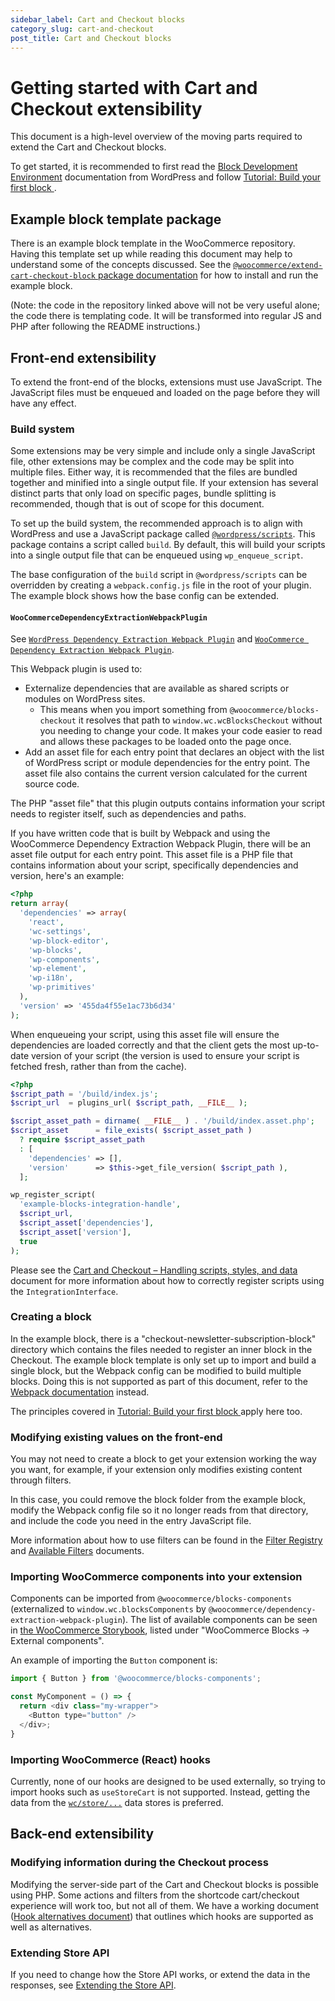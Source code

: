 ```yaml
---
sidebar_label: Cart and Checkout blocks
category_slug: cart-and-checkout
post_title: Cart and Checkout blocks
---
```


# Getting started with Cart and Checkout extensibility

This document is a high-level overview of the moving parts required to extend the Cart and Checkout blocks.

To get started, it is recommended to first read the [Block Development Environment](https://developer.wordpress.org/block-editor/getting-started/devenv/) documentation from WordPress and follow [Tutorial: Build your first block
](https://developer.wordpress.org/block-editor/getting-started/tutorial/).

## Example block template package

There is an example block template in the WooCommerce repository. Having this template set up while reading this document may help to understand some of the concepts discussed. See the [`@woocommerce/extend-cart-checkout-block` package documentation](https://github.com/woocommerce/woocommerce/tree/trunk/packages/js/extend-cart-checkout-block/README.md) for how to install and run the example block.

(Note: the code in the repository linked above will not be very useful alone; the code there is templating code. It will be transformed into regular JS and PHP after following the README instructions.)

## Front-end extensibility

To extend the front-end of the blocks, extensions must use JavaScript. The JavaScript files must be enqueued and loaded on the page before they will have any effect.

### Build system

Some extensions may be very simple and include only a single JavaScript file, other extensions may be complex and the code may be split into multiple files. Either way, it is recommended that the files are bundled together and minified into a single output file. If your extension has several distinct parts that only load on specific pages, bundle splitting is recommended, though that is out of scope for this document.

To set up the build system, the recommended approach is to align with WordPress and use a JavaScript package called [`@wordpress/scripts`](https://developer.wordpress.org/block-editor/reference-guides/packages/packages-scripts/). This package contains a script called `build`. By default, this will build your scripts into a single output file that can be enqueued using `wp_enqueue_script`.

The base configuration of the `build` script in  `@wordpress/scripts` can be overridden by creating a `webpack.config.js` file in the root of your plugin. The example block shows how the base config can be extended.

#### `WooCommerceDependencyExtractionWebpackPlugin`

See [`WordPress Dependency Extraction Webpack Plugin`](https://github.com/WordPress/gutenberg/tree/trunk/packages/dependency-extraction-webpack-plugin) and 
[`WooCommerce Dependency Extraction Webpack Plugin`](https://github.com/woocommerce/woocommerce/tree/trunk/packages/js/dependency-extraction-webpack-plugin#dependency-extraction-webpack-plugin).

This Webpack plugin is used to:

- Externalize dependencies that are available as shared scripts or modules on WordPress sites.
    - This means when you import something from `@woocommerce/blocks-checkout` it resolves that path to `window.wc.wcBlocksCheckout` without you needing to change your code. It makes your code easier to read and allows these packages to be loaded onto the page once.
- Add an asset file for each entry point that declares an object with the list of WordPress script or module dependencies for the entry point. The asset file also contains the current version calculated for the current source code.

The PHP "asset file" that this plugin outputs contains information your script needs to register itself, such as dependencies and paths.

If you have written code that is built by Webpack and using the WooCommerce Dependency Extraction Webpack Plugin, there will be an asset file output for each entry point. This asset file is a PHP file that contains information about your script, specifically dependencies and version, here's an example:

```php
<?php
return array(
  'dependencies' => array(
    'react',
    'wc-settings',
    'wp-block-editor',
    'wp-blocks',
    'wp-components',
    'wp-element',
    'wp-i18n',
    'wp-primitives'
  ),
  'version' => '455da4f55e1ac73b6d34'
);
```

When enqueueing your script, using this asset file will ensure the dependencies are loaded correctly and that the client gets the most up-to-date version of your script (the version is used to ensure your script is fetched fresh, rather than from the cache).

```php
<?php
$script_path = '/build/index.js';
$script_url  = plugins_url( $script_path, __FILE__ );

$script_asset_path = dirname( __FILE__ ) . '/build/index.asset.php';
$script_asset      = file_exists( $script_asset_path )
  ? require $script_asset_path
  : [
    'dependencies' => [],
    'version'      => $this->get_file_version( $script_path ),
  ];

wp_register_script(
  'example-blocks-integration-handle',
  $script_url,
  $script_asset['dependencies'],
  $script_asset['version'],
  true
);
```

Please see the [Cart and Checkout – Handling scripts, styles, and data](/docs/block-development/reference/integration-interface/) document for more information about how to correctly register scripts using the `IntegrationInterface`.

### Creating a block

In the example block, there is a "checkout-newsletter-subscription-block" directory which contains the files needed to register an inner block in the Checkout. The example block template is only set up to import and build a single block, but the Webpack config can be modified to build multiple blocks. Doing this is not supported as part of this document, refer to the [Webpack documentation](https://webpack.js.org/concepts/) instead.

The principles covered in [Tutorial: Build your first block
](https://developer.wordpress.org/block-editor/getting-started/tutorial/) apply here too.

### Modifying existing values on the front-end

You may not need to create a block to get your extension working the way you want, for example, if your extension only modifies existing content through filters.

In this case, you could remove the block folder from the example block, modify the Webpack config file so it no longer reads from that directory, and include the code you need in the entry JavaScript file.

More information about how to use filters can be found in the [Filter Registry](https://github.com/woocommerce/woocommerce/blob/trunk/plugins/woocommerce/client/blocks/packages/checkout/filter-registry/README.md) and [Available Filters](/docs/block-development/extensible-blocks/cart-and-checkout-blocks/filters-in-cart-and-checkout/) documents.

### Importing WooCommerce components into your extension

Components can be imported from `@woocommerce/blocks-components` (externalized to `window.wc.blocksComponents` by `@woocommerce/dependency-extraction-webpack-plugin`). The list of available components can be seen in [the WooCommerce Storybook](https://woocommerce.github.io/woocommerce/?path=/docs/woocommerce-blocks_external-components-button--docs), listed under "WooCommerce Blocks -> External components".

An example of importing the `Button` component is:

```js
import { Button } from '@woocommerce/blocks-components';

const MyComponent = () => {
  return <div class="my-wrapper">
    <Button type="button" />
  </div>;
}
```

### Importing WooCommerce (React) hooks

Currently, none of our hooks are designed to be used externally, so trying to import hooks such as `useStoreCart` is not supported. Instead, getting the data from the [`wc/store/...`](https://github.com/woocommerce/woocommerce/blob/trunk/plugins/woocommerce/client/blocks/docs/third-party-developers/extensibility/data-store/) data stores is preferred.

## Back-end extensibility

### Modifying information during the Checkout process

Modifying the server-side part of the Cart and Checkout blocks is possible using PHP. Some actions and filters from the shortcode cart/checkout experience will work too, but not all of them. We have a working document ([Hook alternatives document](https://github.com/woocommerce/woocommerce/blob/trunk/plugins/woocommerce/client/blocks/docs/third-party-developers/extensibility/hooks/hook-alternatives.md)) that outlines which hooks are supported as well as alternatives.

### Extending Store API

If you need to change how the Store API works, or extend the data in the responses, see [Extending the Store API](/docs/apis/store-api/extending-store-api/).
